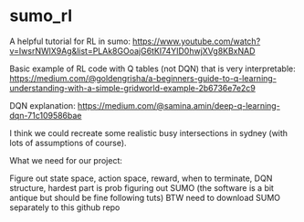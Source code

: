 # sumo_rl

A helpful tutorial for RL in sumo:
https://www.youtube.com/watch?v=IwsrNWlX9Ag&list=PLAk8GOoajG6tKI74YID0hwjXVg8KBxNAD

Basic example of RL code with Q tables (not DQN) that is very interpretable:
https://medium.com/@goldengrisha/a-beginners-guide-to-q-learning-understanding-with-a-simple-gridworld-example-2b6736e7e2c9

DQN explanation:
https://medium.com/@samina.amin/deep-q-learning-dqn-71c109586bae

I think we could recreate some realistic busy intersections in sydney (with lots of assumptions of course).



What we need for our project:

Figure out state space, action space, reward, when to terminate, DQN structure, hardest part is prob figuring out SUMO (the software is a bit antique but should be fine following tuts)
BTW need to download SUMO separately to this github repo
